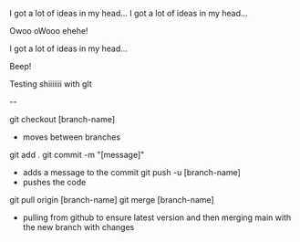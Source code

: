I got a lot of ideas in my head...
I got a lot of ideas in my head...

Owoo oWooo ehehe!

I got a lot of ideas in my head...

Beep!

Testing shiiiiiii with gIt

--

git checkout [branch-name]
- moves between branches

git add .
git commit -m "[message]"
- adds a message to the commit
git push -u [branch-name]
- pushes the code

git pull origin [branch-name]
git merge [branch-name]
- pulling from github to ensure latest version and then merging main with the new branch with changes

